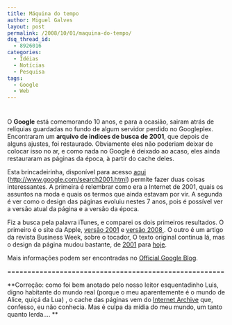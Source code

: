 ```yaml
---
title: Máquina do tempo
author: Miguel Galves
layout: post
permalink: /2008/10/01/maquina-do-tempo/
dsq_thread_id:
  - 8926016
categories:
  - Idéias
  - Notícias
  - Pesquisa
tags:
  - Google
  - Web
---
```

# 

O **Google** está comemorando 10 anos, e para a ocasião, sairam atrás de relíquias guardadas no fundo de algum servidor perdido no Googleplex. Encontraram um **arquivo de indices de busca de 2001**, que depois de alguns ajustes, foi restaurado. Obviamente eles não poderiam deixar de colocar isso no ar, e como nada no Google é deixado ao acaso, eles ainda restauraram as páginas da época, à partir do cache deles.

Esta brincadeirinha, disponível para acesso [aqui][1] (http://www.google.com/search2001.html) permite fazer duas coisas interessantes. A primeira é relembrar como era a Internet de 2001, quais os assuntos na moda e quais os termos que ainda estavam por vir. A segunda é ver como o design das páginas evoluiu nestes 7 anos, pois é possível ver a versão atual da página e a versão da época.

 [1]: http://www.google.com/search2001.html

Fiz a busca pela palavra iTunes, e comparei os dois primeiros resultados. O primeiro é o site da Apple, [versão 2001][2] e [versão 2008 ][3]. O outro é um artigo da revista Business Week, sobre o tocador, O texto original continua lá, mas o design da página mudou bastante, de [2001][4] para [hoje][5].

 [2]: http://web.archive.org/web/20011217002903/www.apple.com/itunes/
 [3]: http://www.apple.com/itunes/
 [4]: http://web.archive.org/web/20011211221558/www.businessweek.com/bwdaily/dnflash/jan2001/nf20010124_897.htm
 [5]: http://www.businessweek.com/bwdaily/dnflash/jan2001/nf20010124_897.htm

Mais informações podem ser encontradas no [Official Google Blog][6].

 [6]: http://googleblog.blogspot.com/2008/09/2001-search-odyssey.html

======================================================

**Correção: como foi bem anotado pelo nosso leitor esquentadinho Luis, digno habitante do mundo real (porque o meu aparentemente é o mundo de Alice, quiçá da Lua) , o cache das páginas vem do [Internet Archive][7] que, confesso, eu não conhecia. Mas é culpa da mídia do meu mundo, um tanto quanto lerda…. **

 [7]: http://www.archive.org/web/web.php